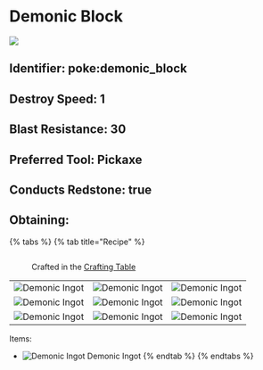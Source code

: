 # Demonic Block

![](https://github.com/user-attachments/assets/e550ae03-d155-4182-bea5-16e7cbbce30f)



## Identifier: poke:demonic\_block <a href="#identifier" id="identifier"></a>

## Destroy Speed: 1

## Blast Resistance: 30

## Preferred Tool: Pickaxe

## Conducts Redstone: true

## Obtaining:

{% tabs %}
{% tab title="Recipe" %}
<figure><img src="https://minecraft.wiki/images/thumb/Crafting_Table_JE4_BE3.png/150px-Crafting_Table_JE4_BE3.png?5767f" alt=""><figcaption><p>Crafted in the <a href="https://minecraft.wiki/w/Crafting_Table">Crafting Table</a></p></figcaption></figure>

|                                                                                                   |                                                                                                    |                                                                                                   |
| :-----------------------------------------------------------------------------------------------: | :------------------------------------------------------------------------------------------------: | :-----------------------------------------------------------------------------------------------: |
| ![Demonic Ingot](https://github.com/user-attachments/assets/2332c89f-38d6-4a08-944a-9421758259aa) |  ![Demonic Ingot](https://github.com/user-attachments/assets/2332c89f-38d6-4a08-944a-9421758259aa) | ![Demonic Ingot](https://github.com/user-attachments/assets/2332c89f-38d6-4a08-944a-9421758259aa) |
| ![Demonic Ingot](https://github.com/user-attachments/assets/2332c89f-38d6-4a08-944a-9421758259aa) |  ![Demonic Ingot](https://github.com/user-attachments/assets/2332c89f-38d6-4a08-944a-9421758259aa) | ![Demonic Ingot](https://github.com/user-attachments/assets/2332c89f-38d6-4a08-944a-9421758259aa) |
| ![Demonic Ingot](https://github.com/user-attachments/assets/2332c89f-38d6-4a08-944a-9421758259aa) |  ![Demonic Ingot](https://github.com/user-attachments/assets/2332c89f-38d6-4a08-944a-9421758259aa) | ![Demonic Ingot](https://github.com/user-attachments/assets/2332c89f-38d6-4a08-944a-9421758259aa) |

Items:

* <img src="https://github.com/user-attachments/assets/2332c89f-38d6-4a08-944a-9421758259aa" alt="Demonic Ingot" data-size="line"> Demonic Ingot
{% endtab %}
{% endtabs %}
